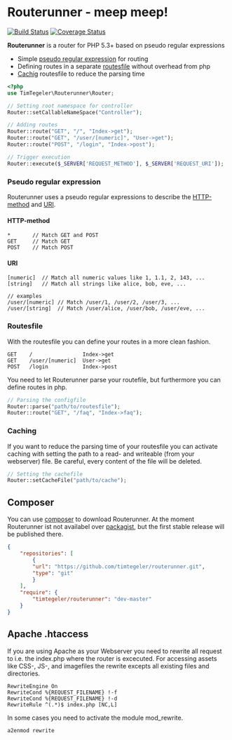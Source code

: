 # Routerunner - meep meep!

[![Build Status](https://travis-ci.org/timtegeler/routerunner.svg?branch=master)](https://travis-ci.org/timtegeler/routerunner)
[![Coverage Status](https://coveralls.io/repos/timtegeler/routerunner/badge.svg?branch=master&service=github)](https://coveralls.io/github/timtegeler/routerunner?branch=master)

**Routerunner** is a router for PHP 5.3+ based on pseudo regular expressions

* Simple [pseudo regular expression](#pseudo-regular-expression) for routing 
* Defining routes in a separate [routesfile](#routesfile) without overhead from php
* [Cachig](#caching) routesfile to reduce the parsing time 

```php
<?php
use TimTegeler\Routerunner\Router;

// Setting root namespace for controller 
Router::setCallableNameSpace("Controller");

// Adding routes
Router::route("GET", "/", "Index->get");
Router::route("GET", "/user/[numeric]", "User->get");
Router::route("POST", "/login", "Index->post");

// Trigger execution 
Router::execute($_SERVER['REQUEST_METHOD'], $_SERVER['REQUEST_URI']);
```

### Pseudo regular expression

Routerunner uses a pseudo regular expressions to describe the [HTTP-method](https://en.wikipedia.org/wiki/Hypertext_Transfer_Protocol) and [URI](https://en.wikipedia.org/wiki/Uniform_Resource_Identifier). 

#### HTTP-method
```
*       // Match GET and POST  
GET     // Match GET
POST    // Match POST
```

#### URI
```
[numeric]  // Match all numeric values like 1, 1.1, 2, 143, ... 
[string]   // Match all strings like alice, bob, eve, ...

// examples
/user/[numeric] // Match /user/1, /user/2, /user/3, ...
/user/[string]  // Match /user/alice, /user/bob, /user/eve, ...
```


### Routesfile

With the routesfile you can define your routes in a more clean fashion.

```
GET    /                Index->get
GET    /user/[numeric]  User->get
POST   /login           Index->post
```

You need to let Routerunner parse your routefile, but furthermore you can define routes in php.

```php
// Parsing the configfile
Router::parse("path/to/routesfile");
Router::route("GET", "/faq", "Index->faq");
```

### Caching

If you want to reduce the parsing time of your routesfile you can activate caching with setting the path to
a read- and writeable (from your webserver) file. Be careful, every content of the file will be deleted.

```php
// Setting the cachefile
Router::setCacheFile("path/to/cache");
```

## Composer

You can use [composer](https://getcomposer.org/) to download Routerunner. At the moment Routerunner ist not availabel 
over [packagist](https://packagist.org/), but the first stable release will be published there. 

```json
{
    "repositories": [
        {
        "url": "https://github.com/timtegeler/routerunner.git",
        "type": "git"
        }
    ],
    "require": {
        "timtegeler/routerunner": "dev-master"
    }
}
```

## Apache .htaccess

If you are using Apache as your Webserver you need to rewrite all request to i.e. the index.php where 
the router is excecuted. For accessing assets like CSS-, JS-, and imagefiles the rewrite excepts all existing files and directories.  

```
RewriteEngine On
RewriteCond %{REQUEST_FILENAME} !-f
RewriteCond %{REQUEST_FILENAME} !-d
RewriteRule ^(.*)$ index.php [NC,L]
```

In some cases you need to activate the module mod_rewrite.

```sh
a2enmod rewrite
```